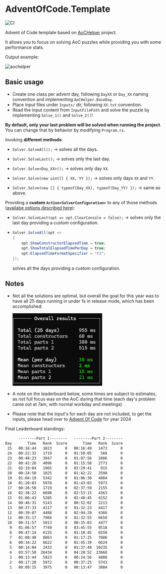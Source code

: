 # AdventOfCode.Template

![CI](https://github.com/eduherminio/AdventOfCode.Template/workflows/CI/badge.svg)

Advent of Code template based on [AoCHelper](https://github.com/eduherminio/AoCHelper) project.

It allows you to focus on solving AoC puzzles while providing you with some performance stats.

Output example:

![aochelper](https://user-images.githubusercontent.com/11148519/142051856-16d9d5bf-885c-44cd-94ae-6f678bcbc04f.gif)

## Basic usage

- Create one class per advent day, following `DayXX` or `Day_XX` naming convention and implementing `AoCHelper.BaseDay`.
- Place input files under `Inputs/` dir, following `XX.txt` convention.
- Read the input content from `InputFilePath` and solve the puzzle by implementing `Solve_1()` and `Solve_2()`!

**By default, only your last problem will be solved when running the project**. You can change that by behavior by modifying `Program.cs`.

Invoking **different methods**:

- `Solver.SolveAll();` → solves all the days.

- `Solver.SolveLast();` → solves only the last day.

- `Solver.Solve<Day_XX>();` → solves only day `XX`.

- `Solver.Solve(new uint[] { XX, YY });` → solves only days `XX` and `YY`.

- `Solver.Solve(new [] { typeof(Day_XX), typeof(Day_YY) });` → same as above.

Providing a **custom `Action<SolverConfiguration>`** to any of those methods ([availabe options described here](https://github.com/eduherminio/AoCHelper#customization)):

- `Solver.SolveLast(opt => opt.ClearConsole = false);` → solves only the last day providing a custom configuration.

-
    ```csharp
    Solver.SolveAll(opt =>
    {
        opt.ShowConstructorElapsedTime = true;
        opt.ShowTotalElapsedTimePerDay = true;
        opt.ElapsedTimeFormatSpecifier = "F3";
    });
    ```
    solves all the days providing a custom configuration.

## Notes
- Not all the solutions are optimal, but overall the goal for this year was to have all 25 days running in under 1s in release mode, which has been accomplished:

    ![example time](time_output.png)

- A note on the leaderboard below, some times are subject to estimates, as not full focus was on the AoC during that time (each day's problem came out at 7am, with normal workday and meetings)
- Please note that the input's for each day are not included, to get the inputs, please head over to [Advent Of Code](https://adventofcode.com) for year 2024

Final Leaderboard standings:

```
      --------Part 1--------   --------Part 2--------
Day       Time   Rank  Score       Time   Rank  Score
 25   00:16:44   1823      0   00:16:49   1473      0
 24   00:22:32   1719      0   01:50:05    568      0
 23   00:48:23   3947      0   01:07:56   2886      0
 22   00:42:28   4096      0   01:15:58   2773      0
 21   02:19:04   1965      0   02:29:41    915      0
 20   00:24:50   1025      0   01:42:22   2590      0
 19   01:04:19   5342      0   01:06:30   4084      0
 18   01:20:03   5978      0   01:43:03   5973      0
 17   00:26:50   1719      0   02:37:59   2155      0
 16   02:38:22   6698      0   02:53:15   4363      0
 15   01:06:43   5285      0   02:48:45   4152      0
 14   00:46:31   5143      0   00:52:02   2213      0
 13   00:37:33   4117      0   01:32:23   4417      0
 12   00:39:07   4488      0   02:04:29   4366      0
 11   00:35:17   7966      0   01:32:55   6650      0
 10   00:31:57   5013      0   00:35:03   4477      0
  9   01:06:57   7749      0   03:45:55   9518      0
  8   00:47:14   6155      0   01:10:45   6550      0
  7   01:08:40   8863      0   01:17:25   7886      0
  6   00:34:22   6622      0   01:45:39   6624      0
  5   00:14:04   2433      0   01:37:49  10235      0
  4   03:57:58  26434      0   04:28:52  23660      0
  3   00:13:44   5923      0   00:24:56   4808      0
  2   00:17:28   5972      0   00:37:25   5743      0
  1   00:09:15   3975      0   00:13:47   3884      0
```
